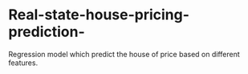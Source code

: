 # Real-state-house-pricing-prediction-
Regression model which predict the house of price based on different features.
